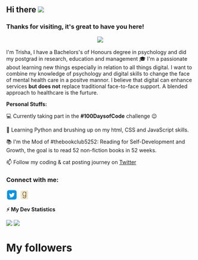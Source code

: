 <!-- welcome message -->
<h2>Hi there <img src="https://media.giphy.com/media/hvRJCLFzcasrR4ia7z/giphy.gif" width="25px"></h2>

<h3>Thanks for visiting, it's great to have you here!</h3>

<!-- retro visitor counter -->
<p align="center"> 
  <img src="https://profile-counter.glitch.me/trisha404/count.svg" />
</p>
<!--
**Trisha404/Trisha404** is a ✨ _special_ ✨ repository because its `README.md` (this file) appears on your GitHub profile.

<!-- welcome message -->
<p> I'm Trisha, I have a Bachelors's of Honours degree in psychology and did my postgrad in research, education and management 🎓 I'm a passionate about learning new things especially in relation to all things digital. I want to combine my knowledge of psychology and digital skills to change the face of mental health care in a positve mannor. I believe that digital can enhance services <b> but does not</b> replace traditional face-to-face support. A blended approach to healthcare is the furture. 

<b>Personal Stuffs:</b>

💻 Currently taking part in the <b>#100DaysofCode</b> challenge 😉

🌱 Learning Python and brushing up on my html, CSS and JavaScript skills.

📚 I'm the Mod of </b> #thebookclub5252: Reading for Self-Development and Growth, the goal is to read 52 non-fiction books in 52 weeks. 

📫 Follow my coding & cat posting journey on <a href="https://twitter.com/BookClub5252">Twitter</a></p>

<!-- Connect with me -->
<h3 align="left">Connect with me:</h3>
<p align="left">

<a href="https://twitter.com/BookClub5252" target="blank"><img align="center" src="https://github.com/Trisha404/Trisha404/blob/main/assets/Twitter.JPG" alt="Trisha" height="30" width="30" /></a>
<a href="https://www.goodreads.com/group/show/1108466-the-book-club-52-52-reading-for-self-development-growth-community" target="blank"><img align="center" src="https://github.com/Trisha404/Trisha404/blob/main/assets/Goodreads.JPG" alt="Trisha" height="30" width="30" /></a>


</p>

<!-- GitHub stats -->
<b>⚡ My Dev Statistics</b>

<p>
<!-- GitHub Stats -->
<img height="180em" src="https://github-readme-stats.vercel.app/api?username=trisha404&show_icons=true&hide_border=true" />

<!-- Most Used Languages -->
<img height="180em" src="https://github-readme-stats.vercel.app/api/top-langs/?username=trisha404&exclude_repo=KNN-Image-Classification&show_icons=true&hide_border=true&layout=compact&langs_count=8"/>
</p>

# My followers
<!--START_SECTION:top-followers--> 
<!--END_SECTION:top-followers-->

